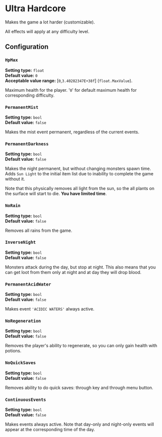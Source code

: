 
# Ultra Hardcore

Makes the game a lot harder (customizable).

All effects will apply at any difficulty level.

## Configuration

### `HpMax`

**Setting type:** `float` \
**Default value:** `0` \
**Acceptable value range:** [`0`,`3.40282347E+38f`] (`float.MaxValue`).

Maximum health for the player. '`0`' for default maximum health for corresponding difficulty.

### `PermanentMist`

**Setting type:** `bool` \
**Default value:** `false`

Makes the mist event permanent, regardless of the current events.

### `PermanentDarkness`

**Setting type:** `bool` \
**Default value:** `false`

Makes the night permanent, but without changing monsters spawn time.
Adds `Sun Light` to the initial item list due to inability to complete the game without it.

Note that this physically removes all light from the sun, so the all plants on the surface will start to die.
**You have limited time**.

### `NoRain`

**Setting type:** `bool` \
**Default value:** `false`

Removes all rains from the game.

### `InverseNight`

**Setting type:** `bool` \
**Default value:** `false`

Monsters attack during the day, but stop at night.
This also means that you can get loot from them only at night and at day they will drop blood.

### `PermanentAcidWater`

**Setting type:** `bool` \
**Default value:** `false`

Makes event `'ACIDIC WATERS'` always active.

### `NoRegeneration`

**Setting type:** `bool` \
**Default value:** `false`

Removes the player's ability to regenerate, so you can only gain health with potions.

### `NoQuickSaves`

**Setting type:** `bool` \
**Default value:** `false`

Removes ability to do quick saves: through key and through menu button.

### `ContinuousEvents`

**Setting type:** `bool` \
**Default value:** `false`

Makes events always active.
Note that day-only and night-only events will appear at the corresponding time of the day.
